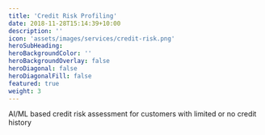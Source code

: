 ```yaml
---
title: 'Credit Risk Profiling'
date: 2018-11-28T15:14:39+10:00
description: ''
icon: 'assets/images/services/credit-risk.png'
heroSubHeading: 
heroBackgroundColor: ''
heroBackgroundOverlay: false
heroDiagonal: false
heroDiagonalFill: false
featured: true
weight: 3
---
```


AI/ML based credit risk assessment for customers with limited or no credit history